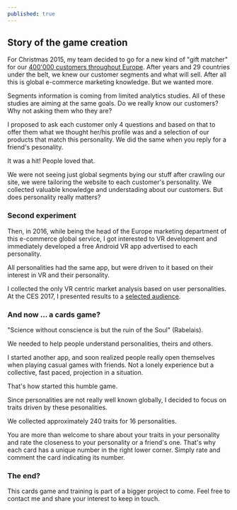 ```yaml
---
published: true
---
```


## Story of the game creation

For Christmas 2015, my team decided to go for a new kind of "gift matcher" for our [400'000 customers throughout Europe](https://web.archive.org/web/20151223075234/http://www.expansys.com/).
After years and 29 countries under the belt, we knew our customer segments and what will sell.
After all this is global e-commerce marketing knowledge. 
But we wanted more.

Segments information is coming from limited analytics studies.
All of these studies are aiming at the same goals.
Do we really know our customers?
Why not asking them who they are?

I proposed to ask each customer only 4 questions and based on that to offer them what we thought her/his profile was and a selection of our products that match this personality.
We did the same when you reply for a friend's pesonality.

It was a hit!
People loved that.

We were not seeing just global segments bying our stuff after crawling our site, we were tailoring the website to each customer's personality.
We collected valuable knowledge and understading about our customers.
But does personality really matters?

### Second experiment
Then, in 2016, while being the head of the Europe marketing department of this e-commerce global service, I got interested to VR development and immediately developed a free Android VR app advertised to each personality.

All personalities had the same app, but were driven to it based on their interest in VR and their personality.

I collected the only VR centric market analysis based on user personalities.
At the CES 2017, I presented results to a [selected audience](https://www.eventbrite.com/myevent?eid=30558728981).

### And now ... a cards game?
"Science without conscience is but the ruin of the Soul" (Rabelais). 

We needed to help people understand personalities, theirs and others.

I started another app, and soon realized people really open themselves when playing casual games with friends. Not a lonely experience but a collective, fast paced, projection in a situation.

That's how started this humble game.

Since personalities are not really well known globally, I decided to focus on traits driven by these pesonalities. 

We collected approximately 240 traits for 16 personalities.

You are more than welcome to share about your traits in your personality and rate the closeness to your personality or a friend's one.
That's why each card has a unique number in the right lower corner. Simply rate and comment the card indicating its number.

### The end?
This cards game and training is part of a bigger project to come.
Feel free to contact me and share your interest to keep in touch.

